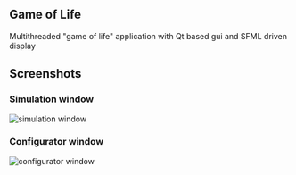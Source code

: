 ## Game of Life
Multithreaded "game of life" application with Qt based gui and SFML driven display

## Screenshots
### Simulation window
![simulation window](https://b.radikal.ru/b00/1803/0b/5e63caf7f615.png)

### Configurator window
![configurator window](https://a.radikal.ru/a40/1803/9f/96bfa4f47d60.png)
